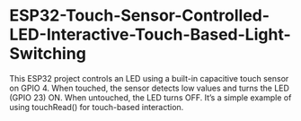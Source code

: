 # ESP32-Touch-Sensor-Controlled-LED-Interactive-Touch-Based-Light-Switching
This ESP32 project controls an LED using a built-in capacitive touch sensor on GPIO 4. When touched, the sensor detects low values and turns the LED (GPIO 23) ON. When untouched, the LED turns OFF. It’s a simple example of using touchRead() for touch-based interaction.
